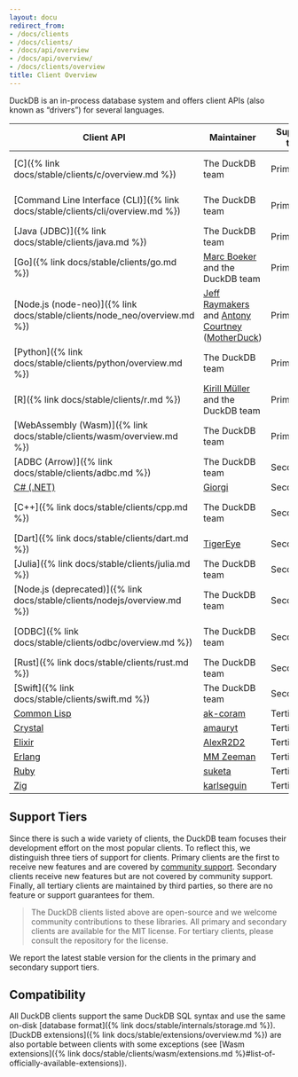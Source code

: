 ```yaml
---
layout: docu
redirect_from:
- /docs/clients
- /docs/clients/
- /docs/api/overview
- /docs/api/overview/
- /docs/clients/overview
title: Client Overview
---
```


DuckDB is an in-process database system and offers client APIs (also known as “drivers”) for several languages.

| Client API                                                              | Maintainer                                                                                                                                       | Support tier |                                                                                                                                  Latest version |
| ----------------------------------------------------------------------- | ------------------------------------------------------------------------------------------------------------------------------------------------ | ------------ | ----------------------------------------------------------------------------------------------------------------------------------------------- |
| [C]({% link docs/stable/clients/c/overview.md %})                              | The DuckDB team                                                                                                                                  | Primary      |                                 [{{ site.currentduckdbversion }}]({% link docs/installation/index.html %}?version=stable&environment=cplusplus) |
| [Command Line Interface (CLI)]({% link docs/stable/clients/cli/overview.md %}) | The DuckDB team                                                                                                                                  | Primary      |                                       [{{ site.currentduckdbversion }}]({% link docs/installation/index.html %}?version=stable&environment=cli) |
| [Java (JDBC)]({% link docs/stable/clients/java.md %})                          | The DuckDB team                                                                                                                                  | Primary      |                                                [{{ site.currentjavaversion }}](https://mvnrepository.com/artifact/org.duckdb/duckdb_jdbc/1.2.0) |
| [Go]({% link docs/stable/clients/go.md %})                                     | [Marc Boeker](https://github.com/marcboeker) and the DuckDB team                                                                                 | Primary      |                                                    [1.1.3](https://github.com/marcboeker/go-duckdb?tab=readme-ov-file#go-sql-driver-for-duckdb) |
| [Node.js (node-neo)]({% link docs/stable/clients/node_neo/overview.md %})      | [Jeff Raymakers](https://github.com/jraymakers) and [Antony Courtney](https://github.com/antonycourtney) ([MotherDuck](https://motherduck.com/)) | Primary      |                                                                                         [1.2.0](https://www.npmjs.com/package/@duckdb/node-api) |
| [Python]({% link docs/stable/clients/python/overview.md %})                    | The DuckDB team                                                                                                                                  | Primary      |                                                                             [{{ site.currentduckdbversion }}](https://pypi.org/project/duckdb/) |
| [R]({% link docs/stable/clients/r.md %})                                       | [Kirill Müller](https://github.com/krlmlr) and the DuckDB team                                                                                   | Primary      |                                                                              [1.2.0](https://cran.r-project.org/web/packages/duckdb/index.html) |
| [WebAssembly (Wasm)]({% link docs/stable/clients/wasm/overview.md %})          | The DuckDB team                                                                                                                                  | Primary      |                                                        [1.2.0](https://github.com/duckdb/duckdb-wasm?tab=readme-ov-file#duckdb-and-duckdb-wasm) |
| [ADBC (Arrow)]({% link docs/stable/clients/adbc.md %})                         | The DuckDB team                                                                                                                                  | Secondary    |                                                                          [{{ site.currentduckdbversion }}]({% link docs/stable/extensions/arrow.md %}) |
| [C# (.NET)](https://duckdb.net/)                                        | [Giorgi](https://github.com/Giorgi)                                                                                                              | Secondary    | [1.2.0](https://www.nuget.org/packages?q=Tags%3A%22DuckDB%22+Author%3A%22Giorgi%22&includeComputedFrameworks=true&prerel=true&sortby=relevance) |
| [C++]({% link docs/stable/clients/cpp.md %})                                   | The DuckDB team                                                                                                                                  | Secondary    |                                                           [1.2.0]({% link docs/installation/index.html %}?version=stable&environment=cplusplus) |
| [Dart]({% link docs/stable/clients/dart.md %})                                 | [TigerEye](https://www.tigereye.com/)                                                                                                            | Secondary    |                                                                                                   [1.1.3](https://pub.dev/packages/dart_duckdb) |
| [Julia]({% link docs/stable/clients/julia.md %})                               | The DuckDB team                                                                                                                                  | Secondary    |                                                                                        [1.2.0](https://juliahub.com/ui/Packages/General/DuckDB) |
| [Node.js (deprecated)]({% link docs/stable/clients/nodejs/overview.md %})      | The DuckDB team                                                                                                                                  | Secondary    |                                                                                                   [1.2.0](https://www.npmjs.com/package/duckdb) |
| [ODBC]({% link docs/stable/clients/odbc/overview.md %})                        | The DuckDB team                                                                                                                                  | Secondary    |                                                                [1.1.0]({% link docs/installation/index.html %}?version=stable&environment=odbc) |
| [Rust]({% link docs/stable/clients/rust.md %})                                 | The DuckDB team                                                                                                                                  | Secondary    |                                                                                                        [1.2.0](https://crates.io/crates/duckdb) |
| [Swift]({% link docs/stable/clients/swift.md %})                               | The DuckDB team                                                                                                                                  | Secondary    |                                                                                                [1.2.0](https://github.com/duckdb/duckdb-swift/) |
| [Common Lisp](https://github.com/ak-coram/cl-duckdb)                    | [ak-coram](https://github.com/ak-coram)                                                                                                          | Tertiary     |                                                                                                                                                 |
| [Crystal](https://github.com/amauryt/crystal-duckdb)                    | [amauryt](https://github.com/amauryt)                                                                                                            | Tertiary     |                                                                                                                                                 |
| [Elixir](https://github.com/AlexR2D2/duckdbex)                          | [AlexR2D2](https://github.com/AlexR2D2/duckdbex)                                                                                                 | Tertiary     |                                                                                                                                                 |
| [Erlang](https://github.com/mmzeeman/educkdb)                           | [MM Zeeman](https://github.com/mmzeeman)                                                                                                         | Tertiary     |                                                                                                                                                 |
| [Ruby](https://suketa.github.io/ruby-duckdb/)                           | [suketa](https://github.com/suketa)                                                                                                              | Tertiary     |                                                                                                                                                 |
| [Zig](https://github.com/karlseguin/zuckdb.zig)                         | [karlseguin](https://github.com/karlseguin)                                                                                                      | Tertiary     |                                                                                                                                                 |

## Support Tiers

Since there is such a wide variety of clients, the DuckDB team focuses their development effort on the most popular clients.
To reflect this, we distinguish three tiers of support for clients.
Primary clients are the first to receive new features and are covered by [community support](https://duckdblabs.com/community_support_policy).
Secondary clients receive new features but are not covered by community support.
Finally, all tertiary clients are maintained by third parties, so there are no feature or support guarantees for them.

> The DuckDB clients listed above are open-source and we welcome community contributions to these libraries.
> All primary and secondary clients are available for the MIT license.
> For tertiary clients, please consult the repository for the license.

We report the latest stable version for the clients in the primary and secondary support tiers.

## Compatibility

All DuckDB clients support the same DuckDB SQL syntax and use the same on-disk [database format]({% link docs/stable/internals/storage.md %}).
[DuckDB extensions]({% link docs/stable/extensions/overview.md %}) are also portable between clients with some exceptions (see [Wasm extensions]({% link docs/stable/clients/wasm/extensions.md %}#list-of-officially-available-extensions)).
